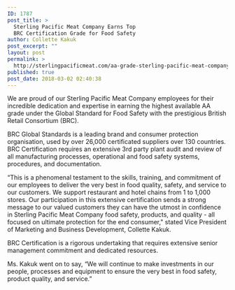 ```yaml
---
ID: 1787
post_title: >
  Sterling Pacific Meat Company Earns Top
  BRC Certification Grade for Food Safety
author: Collette Kakuk
post_excerpt: ""
layout: post
permalink: >
  http://sterlingpacificmeat.com/aa-grade-sterling-pacific-meat-company-earns-top-brc-certification-grade/
published: true
post_date: 2018-03-02 02:40:38
---
```

<span style="font-weight: 400;">We are proud of our Sterling Pacific Meat Company employees for their incredible dedication and expertise in earning the highest available AA grade under the Global Standard for Food Safety with the prestigious British Retail Consortium (BRC). </span>

<span style="font-weight: 400;">BRC Global Standards is a leading brand and consumer protection organisation, used by over 26,000 certificated suppliers over 130 countries. BRC Certification requires an extensive 3</span><span style="font-weight: 400;">rd</span><span style="font-weight: 400;"> party plant audit and review of all manufacturing processes, operational and food safety systems, procedures, and documentation.</span>

<span style="font-weight: 400;">“This is a phenomenal testament to the skills, training, and commitment of our employees to deliver the very best in food quality, safety, and service to our customers. We support restaurant and hotel chains from 1 to 1,000 stores. Our participation in this extensive certification sends a strong message to our valued customers they can have the utmost in confidence in Sterling Pacific Meat Company food safety, products, and quality - all focused on ultimate protection for the end consumer," stated Vice President of Marketing and Business Development, Collette Kakuk. </span>

<span style="font-weight: 400;">BRC Certification is a rigorous undertaking that requires extensive senior management commitment and dedicated resources. </span>

<span style="font-weight: 400;">Ms. Kakuk went on to say, “We will continue to make investments in our people, processes and equipment to ensure the very best in food safety, product quality, and service.”</span>